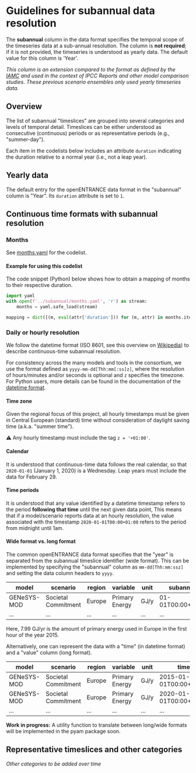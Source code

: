# Guidelines for subannual data resolution

The **subannual** column in the data format specifies the temporal scope
of the timeseries data at a sub-annual resolution.
The column is **not required**; if it is not provided,
the timeseries is understood as yearly data.
The default value for this column is 'Year'.

*This column is an extension compared to the format as defined by the
[IAMC](http://www.globalchange.umd.edu/iamc/) and used in the context
of IPCC Reports and other model comparison studies.
These previous scenario ensembles only used yearly timeseries data.*

## Overview

The list of subannual "timeslices" are grouped into several categories
and levels of temporal detail.
Timeslices can be either understood as consecutive (continuous) periods or as
representative periods (e.g., "summer-day").

Each item in the codelists below includes an attribute `duration` indicating
the duration relative to a normal year (i.e., not a leap year).

## Yearly data

The default entry for the openENTRANCE data format in the "subannual" column
is "Year". Its `duration` attribute is set to `1`.

## Continuous time formats with subannual resolution

### Months

See [months.yaml](months.yaml) for the codelist.

#### Example for using this codelist

The code snippet (Python) below shows how to obtain a mapping of months
to their respective duration.

```python
import yaml
with open(f'../subannual/months.yaml', 'r') as stream:
    months = yaml.safe_load(stream)

mapping = dict([(m, eval(attr['duration'])) for (m, attr) in months.items()])
```

### Daily or hourly resolution

We follow the datetime format (ISO 8601, see this overview
on [Wikipedia](https://en.wikipedia.org/wiki/ISO_8601)) to describe
continuous-time subannual resolution.

For consistency across the many models and tools in the consortium,
we use the format defined as `yyyy-mm-dd[Thh:mm[:ss]z]`, where the resolution
of hours/minutes and/or seconds is optional and `z` specifies the timezone.
For Python users, more details can be found in the documentation of the 
[datetime format](https://docs.python.org/3/library/datetime.html).

#### Time zone

Given the regional focus of this project, all hourly timestamps
must be given in Central European (standard) time
without consideration of daylight saving time (a.k.a. "summer time").

:warning: Any hourly timestamp must include the tag `z = '+01:00'`.

#### Calendar 

It is understood that continuous-time data follows the real calendar,
so that `2020-01-01` (January 1, 2020) is a Wednesday. Leap years must include
the data for February 29.

#### Time periods

It is understood that any value identified by a datetime timestamp
refers to the period **following that time** until the next given data point,
This means that if a model/scenario reports data at an hourly resolution,
the value associated with the timestamp `2020-01-01T00:00+01:00` refers
to the period from midnight until 1am.

#### Wide format vs. long format

The common openENTRANCE data format specifies that the "year" is separated
from the subannual timeslice identifier (wide format).
This can be implemented by specifying the "subannual" column
as `mm-dd[Thh:mm:ssz]` and setting the data column headers to `yyyy`.

| **model**   | **scenario**        | **region** | **variable**   | **unit** | **subannual**     | **2015** | **2020** | **2025** |
|-------------|---------------------|------------|----------------|----------|-------------------|---------:|---------:|---------:|
| GENeSYS-MOD | Societal Commitment | Europe     | Primary Energy | GJ/y     | 01-01T00:00+01:00 |     7.99 |     7.50 |      ... |
| ...         | ...                 | ...        | ...            | ...      | ...               |      ... |      ... |      ... |

Here, 7.99 GJ/yr is the amount of primary energy used in Europe
in the first hour of the year 2015.

Alternatively, one can represent the data with a "time" (in datetime format)
and a "value" column (long format). 

| **model**   | **scenario**        | **region** | **variable**   | **unit** | **time**               | **value** |
|-------------|---------------------|------------|----------------|----------|------------------------|---------:|
| GENeSYS-MOD | Societal Commitment | Europe     | Primary Energy | GJ/y     | 2015-01-01T00:00+01:00 |     7.99 |
| GENeSYS-MOD | Societal Commitment | Europe     | Primary Energy | GJ/y     | 2020-01-01T00:00+01:00 |     7.50 |
| ...         | ...                 | ...        | ...            | ...      | ...                    |      ... |

**Work in progress:** A utility function to translate between long/wide formats
will be implemented in the pyam package soon.

## Representative timeslices and other categories

*Other categories to be added over time*
